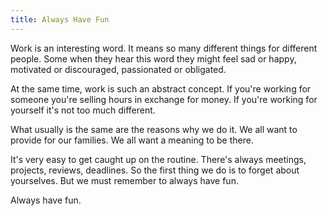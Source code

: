 ```yaml
---
title: Always Have Fun
---
```


Work is an interesting word. It means so many different things for different people. Some when they hear this word they might feel sad or happy, motivated or discouraged, passionated or obligated.

At the same time, work is such an abstract concept. If you're working for someone you're selling hours in exchange for money. If you're working for yourself it's not too much different.

What usually is the same are the reasons why we do it. We all want to provide for our families. We all want a meaning to be there.

It's very easy to get caught up on the routine. There's always meetings, projects, reviews, deadlines. So the first thing we do is to forget about yourselves. But we must remember to always have fun.

Always have fun.